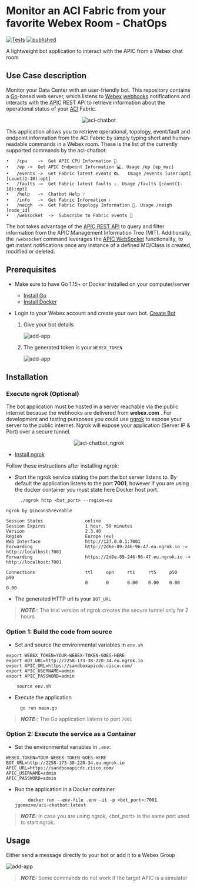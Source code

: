# Monitor an ACI Fabric from your favorite Webex Room - ChatOps

[![Tests](https://github.com/jgomezve/aci-chatbot/actions/workflows/test.yml/badge.svg)](https://github.com/jgomezve/aci-chatbot/actions/workflows/test.yml) [![published](https://static.production.devnetcloud.com/codeexchange/assets/images/devnet-published.svg)](https://developer.cisco.com/codeexchange/github/repo/jgomezve/aci-chatbot)


A lightweight bot application to interact with the APIC from a Webex chat room

## Use Case description

Monitor your Data Center with an user-friendly bot. This repository contains a [Go](https://go.dev/)-based web server, which listens to [Webex](https://www.webex.com/) [webhooks](https://developer.webex.com/docs/api/guides/webhooks) notifications and interacts with the [APIC](https://www.cisco.com/c/en/us/products/cloud-systems-management/application-policy-infrastructure-controller-apic/index.html) REST API to retrieve information about the operational status of your [ACI](https://www.cisco.com/c/en/us/solutions/data-center-virtualization/application-centric-infrastructure/index.html) Fabric.

<p align="center">
<img src="docs/images/aci-chatbot.png" border="0" alt="aci-chatbot">
<br/>

This application allows you to retrieve operational, topology, event/fault and endpoint information from the ACI Fabric by simply typing short and human-readable commands in a Webex room. These is the list of the currently supported commands by the aci-chatbot:

```
•	/cpu	->	Get APIC CPU Information 💾
•	/ep	->	Get APIC Endpoint Information 💻. Usage /ep [ep_mac] 
•	/events	->	Get Fabric latest events ❎.   Usage /events [user:opt] [count(1-10):opt] 
•	/faults	->	Get Fabric latest faults ⚠️. Usage /faults [count(1-10):opt] 
•	/help	->	Chatbot Help ❔
•	/info	->	Get Fabric Information ℹ️
•	/neigh	->	Get Fabric Topology Information 🔢. Usage /neigh [node_id] 
•	/websocket	->	Subscribe to Fabric events 📩
```

The bot takes advantage of the [APIC REST API](https://www.cisco.com/c/en/us/td/docs/switches/datacenter/aci/apic/sw/2-x/rest_cfg/2_1_x/b_Cisco_APIC_REST_API_Configuration_Guide/b_Cisco_APIC_REST_API_Configuration_Guide_chapter_01.html#d54e540a1635) to query and filter information from the APIC Management Information Tree (MIT). Additionally, the `/websocket` command leverages the [APIC WebSocket](https://www.cisco.com/c/en/us/td/docs/switches/datacenter/aci/apic/sw/2-x/rest_cfg/2_1_x/b_Cisco_APIC_REST_API_Configuration_Guide/b_Cisco_APIC_REST_API_Configuration_Guide_chapter_01.html#concept_71EBE2E241C3442BA326273AF1A9B617) functionality, to get instant notifications once any instance of a defined MO/Class is created, modified or deleted.


## Prerequisites

* Make sure to have Go 1.15+ or Docker installed on your computer/server

    * [Install Go](https://go.dev/doc/install)
    * [Install Docker](https://docs.docker.com/get-docker/)

* Login to your Webex account and create your own bot. [Create Bot](https://developer.webex.com/docs/bots)

    1. Give your bot details

        ![add-app](docs/images/bot_details.png "Create Bot") 
    
    2. The generated token is your `WEBEX_TOKEN`

        ![add-app](docs/images/bot_token.png "Bot Token")

## Installation

### Execute ngrok (Optional)

The bot application must be hosted in a server reachable via the public internet because the webhooks are delivered from **webex.com** . For development and testing pursposes you could use [ngrok](https://ngrok.com/) to expose your server to the public internet. Ngrok will expose your application (Server IP & Port) over a secure tunnel.

<p align="center">
<img src="docs/images/aci-chatbot_ngrok.png" border="0" alt="aci-chatbot_ngrok">
<br/>


* [Install ngrok](https://ngrok.com/download)

Follow these instructions after installing ngrok:

* Start the ngrok service stating the port the bot server listens to. By default the application listens to the port **7001**, however if you are using the docker container you must state here Docker host port.

        ./ngrok http <bot_port> --region=eu

```
ngrok by @inconshreveable    

Session Status                online
Session Expires               1 hour, 59 minutes
Version                       2.3.40
Region                        Europe (eu)
Web Interface                 http://127.0.0.1:7001
Forwarding                    http://2d6e-89-246-96-47.eu.ngrok.io -> http://localhost:7001
Forwarding                    https://2d6e-89-246-96-47.eu.ngrok.io -> http://localhost:7001

Connections                   ttl     opn     rt1     rt5     p50     p90
                              0       0       0.00    0.00    0.00    0.00
```

*  The generated HTTP url is your `BOT_URL`

> **_NOTE:_**:  The trial version of ngrok creates the secure tunnel only for 2 hours

### Option 1: Build the code from source

* Set and source the environmental variables in `env.sh`

```
export WEBEX_TOKEN=YOUR-WEBEX-TOKEN-GOES-HERE
export BOT_URL=http://2258-173-38-220-34.eu.ngrok.io
export APIC_URL=https://sandboxapicdc.cisco.com/
export APIC_USERNAME=admin
export APIC_PASSWORD=admin
```
        source env.sh

* Execute the application

        go run main.go

> **_NOTE:_**:  The Go application listens to port `7001`

### Option 2: Execute the service as a Container

* Set the environmental variables in `.env`:

```
WEBEX_TOKEN=YOUR-WEBEX-TOKEN-GOES-HERE
BOT_URL=http://2258-173-38-220-34.eu.ngrok.io
APIC_URL=https://sandboxapicdc.cisco.com/
APIC_USERNAME=admin
APIC_PASSWORD=admin
```

*  Run the application in a Docker container

            docker run --env-file .env -it -p <bot_port>:7001 jgomezve/aci-chatbot:latest

> **_NOTE:_** In case you are using ngrok, <bot_port> is the same port used to start ngrok.

## Usage

Either send a message directly to your bot or add it to a Webex Group

![add-app](docs/images/webex_message.png "Bot Message")

> **_NOTE:_** Some commands do not work if the target APIC is a simulator
